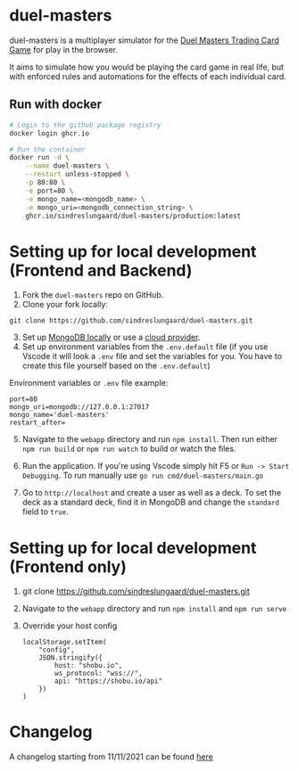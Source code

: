 # duel-masters

duel-masters is a multiplayer simulator for the [Duel Masters Trading Card Game](<https://duelmasters.fandom.com/wiki/Duel_Masters_(Card_Game)>) for play in the browser.

It aims to simulate how you would be playing the card game in real life, but with enforced rules and automations for the effects of each individual card.

## Run with docker

```bash
# Login to the github package registry
docker login ghcr.io

# Run the container
docker run -d \
    --name duel-masters \
    --restart unless-stopped \
    -p 80:80 \
    -e port=80 \
    -e mongo_name=<mongodb_name> \
    -e mongo_uri=<mongodb_connection_string> \
    ghcr.io/sindreslungaard/duel-masters/production:latest
```


# Setting up for local development (Frontend and Backend)

1. Fork the `duel-masters` repo on GitHub.
2. Clone your fork locally:
    
```
git clone https://github.com/sindreslungaard/duel-masters.git
```

3. Set up [MongoDB locally](https://www.mongodb.com/try/download/community) or use a [cloud provider](https://www.mongodb.com/atlas/database).
4. Set up environment variables from the `.env.default` file (if you use Vscode it will look a `.env` file and set the variables for you. You have to create this file yourself based on the `.env.default`)

Environment variables or `.env` file example:
```
port=80
mongo_uri=mongodb://127.0.0.1:27017
mongo_name='duel-masters'
restart_after=
```


5. Navigate to the `webapp` directory and run `npm install`. Then run either `npm run build` or `npm run watch` to build or watch the files.

6. Run the application. If you're using Vscode simply hit F5 or `Run -> Start Debugging`. To run manually use `go run cmd/duel-masters/main.go`


7. Go to `http://localhost` and create a user as well as a deck. To set the deck as a standard deck, find it in MongoDB and change the `standard` field to `true`.

# Setting up for local development (Frontend only)

1. git clone https://github.com/sindreslungaard/duel-masters.git

2. Navigate to the `webapp` directory and run `npm install` and `npm run serve`

3. Override your host config
    ``` 
    localStorage.setItem(
        "config", 
        JSON.stringify({ 
            host: "shobu.io", 
            ws_protocol: "wss://", 
            api: "https://shobu.io/api" 
        })
    )
    ```

# Changelog
A changelog starting from 11/11/2021 can be found [here](https://github.com/sindreslungaard/duel-masters/blob/master/CHANGELOG.md)